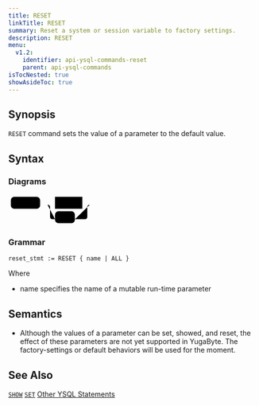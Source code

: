 ```yaml
---
title: RESET
linkTitle: RESET
summary: Reset a system or session variable to factory settings.
description: RESET
menu:
  v1.2:
    identifier: api-ysql-commands-reset
    parent: api-ysql-commands
isTocNested: true
showAsideToc: true
---
```


## Synopsis

`RESET` command sets the value of a parameter to the default value.

## Syntax

### Diagrams
<svg class="rrdiagram" version="1.1" xmlns:xlink="http://www.w3.org/1999/xlink" xmlns="http://www.w3.org/2000/svg" width="174" height="63" viewbox="0 0 174 63"><path class="connector" d="M0 21h5m59 0h30m55 0h20m-90 0q5 0 5 5v19q0 5 5 5h5m40 0h20q5 0 5-5v-19q0-5 5-5m5 0h5"/><rect class="literal" x="5" y="5" width="59" height="24" rx="7"/><text class="text" x="15" y="21">RESET</text><a xlink:href="../../grammar_diagrams#name"><rect class="rule" x="94" y="5" width="55" height="24"/><text class="text" x="104" y="21">name</text></a><rect class="literal" x="94" y="34" width="40" height="24" rx="7"/><text class="text" x="104" y="50">ALL</text></svg>

### Grammar
```
reset_stmt := RESET { name | ALL }
```

Where

- name specifies the name of a mutable run-time parameter

## Semantics

- Although the values of a parameter can be set, showed, and reset, the effect of these parameters are not yet supported in YugaByte. The factory-settings or default behaviors will be used for the moment.

## See Also
[`SHOW`](../cmd_show)
[`SET`](../cmd_set)
[Other YSQL Statements](..)
